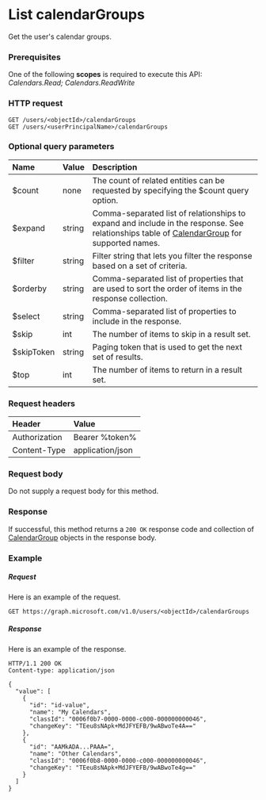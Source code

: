 # List calendarGroups

Get the user's calendar groups.
### Prerequisites
One of the following **scopes** is required to execute this API: 
*Calendars.Read; Calendars.ReadWrite*
### HTTP request
<!-- { "blockType": "ignored" } -->
```http
GET /users/<objectId>/calendarGroups
GET /users/<userPrincipalName>/calendarGroups
```
### Optional query parameters
|Name|Value|Description|
|:---------------|:--------|:-------|
|$count|none|The count of related entities can be requested by specifying the $count query option.|
|$expand|string|Comma-separated list of relationships to expand and include in the response. See relationships table of [CalendarGroup](../resources/calendargroup.md) for supported names. |
|$filter|string|Filter string that lets you filter the response based on a set of criteria.|
|$orderby|string|Comma-separated list of properties that are used to sort the order of items in the response collection.|
|$select|string|Comma-separated list of properties to include in the response.|
|$skip|int|The number of items to skip in a result set.|
|$skipToken|string|Paging token that is used to get the next set of results.|
|$top|int|The number of items to return in a result set.|

### Request headers
| Header       | Value |
|:---------------|:--------|
| Authorization  | Bearer %token%  |
| Content-Type  | application/json  |

### Request body
Do not supply a request body for this method.
### Response
If successful, this method returns a `200 OK` response code and collection of [CalendarGroup](../resources/calendargroup.md) objects in the response body.
### Example
##### Request
Here is an example of the request.
<!-- {
  "blockType": "request",
  "name": "get_calendargroups"
}-->
```http
GET https://graph.microsoft.com/v1.0/users/<objectId>/calendarGroups
```
##### Response
Here is an example of the response.
<!-- {
  "blockType": "response",
  "truncated": false,
  "@odata.type": "microsoft.graph.calendargroup",
  "isCollection": true
} -->
```http
HTTP/1.1 200 OK
Content-type: application/json

{
  "value": [
    {
      "id": "id-value",
      "name": "My Calendars",
      "classId": "0006f0b7-0000-0000-c000-000000000046",
      "changeKey": "TEeu8sNApk+MdJFYEFB/9wABwoTe4A=="
    },
    {
      "id": "AAMkADA...PAAA=",
      "name": "Other Calendars",
      "classId": "0006f0b8-0000-0000-c000-000000000046",
      "changeKey": "TEeu8sNApk+MdJFYEFB/9wABwoTe4g=="
    }
  ]
}
```

<!-- uuid: 8fcb5dbc-d5aa-4681-8e31-b001d5168d79
2015-10-25 14:57:30 UTC -->
<!-- {
  "type": "#page.annotation",
  "description": "List calendarGroups",
  "keywords": "",
  "section": "documentation",
  "tocPath": ""
}-->